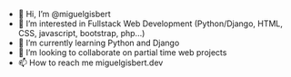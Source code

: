 - 👋 Hi, I’m @miguelgisbert
- 👀 I’m interested in Fullstack Web Development (Python/Django, HTML, CSS, javascript, bootstrap, php...)
- 🌱 I’m currently learning Python and Django
- 💞️ I’m looking to collaborate on partial time web projects
- 📫 How to reach me miguelgisbert.dev

<!---
miguelgisbert/miguelgisbert is a ✨ special ✨ repository because its `README.md` (this file) appears on your GitHub profile.
You can click the Preview link to take a look at your changes.
--->
